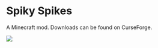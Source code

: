 # Spiky Spikes

A Minecraft mod. Downloads can be found on CurseForge.

![](https://i.imgur.com/q3CooZb.png)
